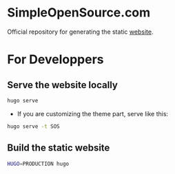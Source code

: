 # SimpleOpenSource.com
Official repository for generating the static [website](https://simpleopensource.com).

# For Developpers

## Serve the website locally

```bash
hugo serve
```
* If you are customizing the theme part, serve like this: 

```bash
hugo serve -t SOS
```

## Build the static website

```bash
HUGO=PRODUCTION hugo
```
